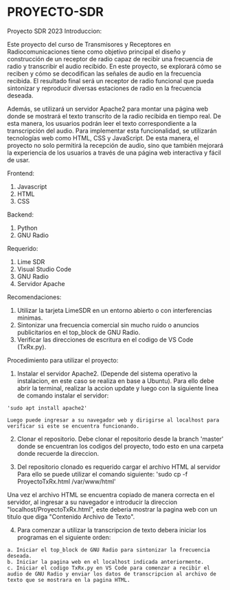 # PROYECTO-SDR
Proyecto SDR 2023
Introduccion:

  Este proyecto del curso de Transmisores y Receptores en Radiocomunicaciones tiene como objetivo principal el diseño y construcción de un receptor de radio capaz de recibir una frecuencia de radio y transcribir el audio recibido. En este proyecto, se explorará cómo se reciben y cómo se decodifican las señales de audio en la frecuencia recibida. El resultado final será un receptor de radio funcional que pueda sintonizar y reproducir diversas estaciones de radio en la frecuencia deseada.

Además, se utilizará un servidor Apache2 para montar una página web donde se mostrará el texto transcrito de la radio recibida en tiempo real. De esta manera, los usuarios podrán leer el texto correspondiente a la transcripción del audio. Para implementar esta funcionalidad, se utilizarán tecnologías web como HTML, CSS y JavaScript. De esta manera, el proyecto no solo permitirá la recepción de audio, sino que también mejorará la experiencia de los usuarios a través de una página web interactiva y fácil de usar.

Frontend:
  1. Javascript
  2. HTML
  3. CSS

Backend:
  1. Python
  2. GNU Radio
  
Requerido:
  1. Lime SDR
  2. Visual Studio Code
  3. GNU Radio 
  4. Servidor Apache

Recomendaciones:
  1. Utilizar la tarjeta LimeSDR en un entorno abierto o con interferencias minimas.
  2. Sintonizar una frecuencia comercial sin mucho ruido o anuncios publicitarios en el top_block de GNU Radio.
  3. Verificar las direcciones de escritura en el codigo de VS Code (TxRx.py).

Procedimiento para utilizar el proyecto:
  1. Instalar el servidor Apache2. (Depende del sistema operativo la instalacion, en este caso se realiza en base a Ubuntu).
    Para ello debe abrir la terminal, realizar la accion update y luego con la siguiente linea de comando instalar el servidor: 
    
    'sudo apt install apache2'
    
    Luego puede ingresar a su navegador web y dirigirse al localhost para verificar si este se encuentra funcionando.
    
  2. Clonar el repositorio.
    Debe clonar el repositorio desde la branch 'master' donde se encuentran los codigos del proyecto, todo esto en una carpeta donde recuerde la direccion.
    
  3. Del repositorio clonado es requerido cargar el archivo HTML al servidor
    Para ello se puede utilizar el comando siguiente: 'sudo cp -f ProyectoTxRx.html /var/www/html'
   
  Una vez el archivo HTML se encuentra copiado de manera correcta en el servidor, al ingresar a su navegador e introducir la direccion "localhost/ProyectoTxRx.html", este deberia mostrar la pagina web con un titulo que diga "Contenido Archivo de Texto".
  
  4. Para comenzar a utilizar la transcripcion de texto debera iniciar los programas en el siguiente orden:
  
    a. Iniciar el top_block de GNU Radio para sintonizar la frecuencia deseada.
    b. Iniciar la pagina web en el localhost indicada anteriormente.
    c. Iniciar el codigo TxRx.py en VS Code para comenzar a recibir el audio de GNU Radio y enviar los datos de transcripcion al archivo de texto que se mostrara en la pagina HTML.

